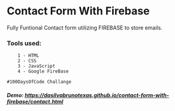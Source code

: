 # Contact Form With Firebase

Fully Funtional Contact form utilizing FIREBASE to store emails. 

### Tools used:

        1 - HTML
        2 - CSS
        3 - JavaScript
        4 - Google FireBase


```
#100DaysOfCode Challange
```

##### Demo: https://dasilvabrunotexas.github.io/contact-form-with-firebase/contact.html
